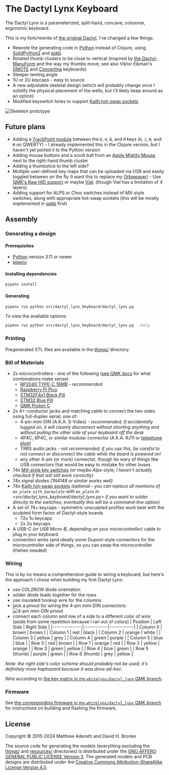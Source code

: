 # The Dactyl Lynx Keyboard
The Dactyl Lynx is a parameterized, split-hand, concave, columnar, ergonomic keyboard.

This is my fork/rewrite of [the original Dactyl][]. I've changed a few things:
* Rewrote the generating code in [Python][] instead of Clojure, using [SolidPython2][] and [spkb][].
* Rotated thumb clusters to be close to vertical (inspired by [the Dactyl-ManuForm][] and the way my thumbs move; see also Viktor Eikman's [DMOTE][] and [Concertina][] keyboards)
* Steeper tenting angle
* 1U or 2U keycaps - easy to source
* A new adjustable skeletal design (which will probably change once I solidify the physical placement of the wells, but I'll likely keep around as an option)
* Modified keyswitch holes to support [Kailh hot-swap sockets][]

[the original Dactyl]: https://github.com/adereth/dactyl-keyboard
[Python]: https://www.python.org/
[SolidPython2]: https://github.com/jeff-dh/SolidPython/tree/master-2.0.0-beta-dev
[spkb]: https://github.com/whitelynx/spkb
[the Dactyl-ManuForm]: https://github.com/tshort/dactyl-keyboard
[DMOTE]: https://viktor.eikman.se/article/the-dmote/
[Concertina]: https://viktor.eikman.se/article/the-concertina/
[Kailh hot-swap sockets]: https://www.kailhswitch.com/mechanical-keyboard-switches/box-switches/hot-swapping-pcb-socket.html

![Skeleton prototype](https://raw.githubusercontent.com/whitelynx/dactyl-lynx-keyboard/master/resources/skeleton-prototype.jpg)


## Future plans
* Adding a [TrackPoint module][] between the `D`, `H`, `B`, and `M` keys (`H`, `J`, `N`, and `M` on QWERTY) - I already implemented this in the Clojure version, but I haven't yet ported it to the Python version
* Adding mouse buttons and a scroll ball from an [Apple Mighty Mouse][] next to the right-hand thumb cluster
* Adding a thumbstick to the left side?
* Multiple user-defined key maps that can be uploaded via USB and easily toggled between on the fly (I want this to replace my [Orbweaver][]) - Use [QMK's Raw HID support][] or maybe [Vial][]. (though Vial has a limitation of 4 layers)
* Adding support for ALPS or Choc switches instead of MX-style switches, along with appropriate hot-swap sockets (this will be mostly implemented in [spkb][] first)

[TrackPoint module]: https://github.com/alonswartz/trackpoint
[Apple Mighty Mouse]: https://en.wikipedia.org/wiki/Apple_Mighty_Mouse
[Orbweaver]: https://www2.razer.com/au-en/gaming-keyboards-keypads/razer-orbweaver-chroma
[QMK's Raw HID support]: https://docs.qmk.fm/#/feature_rawhid
[Vial]: https://get.vial.today/


## Assembly

### Generating a design

#### Prerequisites

* [Python][] version 3.11 or newer
* [pipenv](https://pipenv.pypa.io/en/latest/)

#### Installing dependencies

```bash
pipenv install
```

#### Generating

```bash
pipenv run python src/dactyl_lynx_keyboard/dactyl_lynx.py
```

To view the available options:
```bash
pipenv run python src/dactyl_lynx_keyboard/dactyl_lynx.py --help
```


### Printing
Pregenerated STL files are available in the [things/](things/) directory.


### Bill of Materials
* 2x microcontrollers - one of the following ([see QMK docs][] for what combinations make sense)
    * [RP2040 TYPE-C 16MB][] - _recommended_
    * [Raspberry Pi Pico][]
    * [STM32F4x1 Black Pill][]
    * [STM32 Blue Pill][]
    * [QMK Proton C][]
* 2x 4+-conductor jacks and matching cable to connect the two sides using full-duplex serial; one of:
    * 4-pin mini-DIN (A.K.A. S-Video) - _recommended; if accidentally tugged on, it will cleanly disconnect without shorting anything and without pulling the other side of your keyboard off the desk_
    * 4P4C, 6P4C, or similar modular connector (A.K.A. RJ11 or [telephone plug][])
    * TRRS audio jacks - _not recommended; if you use this, be careful to not connect or disconnect the cable while the board is powered on!_
    * any other 4-pin (or more) connector, though be wary of things like USB connectors that would be easy to mistake for other buses
* 74x [MX-style key switches][] _(or maybe Alps-style; I haven't actually checked if that will still work correctly)_
* 74x signal diodes _(1N4148 or similar works well)_
* 74x [Kailh hot-swap sockets][] _(optional - you can replace all mentions of `mx_plate_with_backplate` with `mx_plate` in <src/dactyl_lynx_keyboard/dactyl_lynx.py> if you want to solder directly to the switches; eventually this will be a command-line option)_
* A set of 74+ keycaps - symmetric unsculpted profiles work best with the sculpted form factor of Dactyl-style boards
    * 72x 1u keycaps
    * 2x 2u keycaps
* A USB-C _(or USB Micro-B, depending on your microcontroller)_ cable to plug in your keyboard
* connection wires (and ideally some Dupont-style connectors for the microcontroller side of things, so you can swap the microcontroller if/when needed)


[see QMK docs]: https://docs.qmk.fm/#/feature_split_keyboard
[RP2040 TYPE-C 16MB]: https://www.aliexpress.com/item/1005003928558306.html?spm=a2g0o.order_list.order_list_main.23.42c018022ZKVRW
[Raspberry Pi Pico]: https://www.raspberrypi.com/products/raspberry-pi-pico/
[STM32F4x1 Black Pill]: https://github.com/WeActStudio/WeActStudio.MiniSTM32F4x1
[STM32 Blue Pill]: http://www.hiletgo.com/ProductDetail/2169541.html
[QMK Proton C]: https://qmk.fm/proton-c/
[telephone plug]: https://en.wikipedia.org/wiki/Telephone_jack_and_plug
[MX-style key switches]: https://mechanicalkeyboards.com/switches/index.php


### Wiring

This is by no means a comprehensive guide to wiring a keyboard, but here's the approach I chose when building my first Dactyl Lynx:

* use COL2ROW diode orientation
* solder diode leads together for the rows
* use insulated hookup wire for the columns
* pick a pinout for wiring the 4-pin mini-DIN connectors: 
    ![4-pin mini-DIN pinout](https://raw.githubusercontent.com/whitelynx/dactyl-lynx-keyboard/master/resources/4-pin-mini-din-pinout.png)
* connect each column and row of a side to a different color of wire: (aside from some repetition because I ran out of colors)
|      Position | Left Side  | Right Side |
|--------------:|------------|------------|
|      Column 0 | brown      | brown      |
|      Column 1 | red        | black      |
|      Column 2 | orange     | white      |
|      Column 3 | yellow     | grey       |
|      Column 4 | green      | purple     |
|      Column 5 | blue       | blue       |
|         Row 0 | red        | brown      |
|         Row 1 | orange     | red        |
|         Row 2 | yellow     | orange     |
|         Row 3 | green      | yellow     |
|         Row 4 | blue       | green      |
| Row 5 (thumb) | purple     | green      |
| Row 6 (thumb) | grey       | yellow     |

_Note: the right side's color scheme should probably not be used; it's definitely more haphazard because it was done ad-hoc._

Wire according to [the key matrix in my `whitelynx/dactyl_lynx` QMK branch][].


[the key matrix in my `whitelynx/dactyl_lynx` QMK branch]: https://github.com/whitelynx/qmk_firmware/blob/whitelynx/dactyl_lynx/keyboards/handwired/dactyl_lynx/info.json


### Firmware

See [the corresponding firmware in my `whitelynx/dactyl_lynx` QMK branch][] for instructions on building and flashing the firmware.


[the corresponding firmware in my `whitelynx/dactyl_lynx` QMK branch]: https://github.com/whitelynx/qmk_firmware/tree/whitelynx/dactyl_lynx/keyboards/handwired/dactyl_lynx


## License

Copyright © 2015-2024 Matthew Adereth and David H. Bronke

The source code for generating the models (everything excluding the [things/](things/) and [resources/](resources/) directories) is distributed under the [GNU AFFERO GENERAL PUBLIC LICENSE Version 3](LICENSE).  The generated models and PCB designs are distributed under the [Creative Commons Attribution-ShareAlike License Version 4.0](LICENSE-models).
